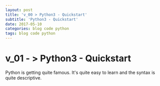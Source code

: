 ```yaml
---
layout: post
title: 'v_00 > Python3 - Quickstart'
subtitle: 'Python3 - Quickstart'
date: 2017-05-10
categories: blog code python 
tags: blog code python
---
```


# v_01 - > Python3 - Quickstart
Python is getting quite famous. It's quite easy to learn and the syntax is quite descriptive.
